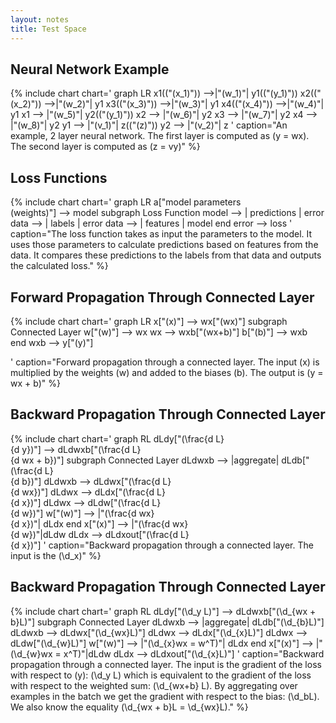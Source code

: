 ```yaml
---
layout: notes
title: Test Space
---
```


## Neural Network Example
{% include chart
chart='
graph LR
    x1(("\(x_1\)")) -->|"\(w_1\)"| y1(("\(y_1\)"))
    x2(("\(x_2\)")) -->|"\(w_2\)"| y1
    x3(("\(x_3\)")) -->|"\(w_3\)"| y1
    x4(("\(x_4\)")) -->|"\(w_4\)"| y1
    x1 --> |"\(w_5\)"| y2(("\(y_1\)"))
    x2 --> |"\(w_6\)"| y2
    x3 --> |"\(w_7\)"| y2
    x4 --> |"\(w_8\)"| y2
    y1 --> |"\(v_1\)"| z(("\(z\)"))
    y2 --> |"\(v_2\)"| z
'
caption="An example, 2 layer neural network. The first layer is computed as \(y = wx\). The second layer is computed as \(z = vy\)"
%}

## Loss Functions
{% include chart
chart='
graph LR
    a["model parameters <br /> (weights)"] --> model
    subgraph Loss Function
    model --> | predictions | error
    data --> | labels | error
    data --> | features | model
    end
    error --> loss
'
caption="The loss function takes as input the parameters to the model. It uses those parameters to calculate predictions based on features from the data. It compares these predictions to the labels from that data and outputs the calculated loss."
%}

## Forward Propagation Through Connected Layer
{% include chart
chart='
graph LR
    x["\(x\)"] --> wx["\(wx\)"]
    subgraph Connected Layer
    w["\(w\)"] --> wx
    wx --> wxb["\(wx+b\)"]
    b["\(b\)"] --> wxb
    end
    wxb --> y["\(y\)"]

'
caption="Forward propagation through a connected layer. The input \(x\) is multiplied by the weights \(w\) and added to the biases \(b\). The output is \(y = wx + b\)"
%}


## Backward Propagation Through Connected Layer
{% include chart
chart='
graph RL
    dLdy["\(\frac{d L}<br />{d y}\)"] --> dLdwxb["\(\frac{d L}<br />{d wx + b}\)"]
    subgraph Connected Layer
    dLdwxb --> |aggregate| dLdb["\(\frac{d L}<br />{d b}\)"]
    dLdwxb --> dLdwx["\(\frac{d L}<br />{d wx}\)"]
    dLdwx --> dLdx["\(\frac{d L}<br />{d x}\)"]
    dLdwx --> dLdw["\(\frac{d L}<br />{d w}\)"]
    w["\(w\)"] --> |"\(\frac{d wx}<br />{d x}\)"| dLdx
    end
    x["\(x\)"] --> |"\(\frac{d wx}<br />{d w}\)"|dLdw
    dLdx --> dLdxout["\(\frac{d L}<br />{d x}\)"]
'
caption="Backward propagation through a connected layer. The input is the \(\d_x\)"
%}

## Backward Propagation Through Connected Layer
{% include chart
chart='
graph RL
    dLdy["\(\d_y L\)"] --> dLdwxb["\(\d_{wx + b}L\)"]
    subgraph Connected Layer
    dLdwxb --> |aggregate| dLdb["\(\d_{b}L\)"]
    dLdwxb --> dLdwx["\(\d_{wx}L\)"]
    dLdwx --> dLdx["\(\d_{x}L\)"]
    dLdwx --> dLdw["\(\d_{w}L\)"]
    w["\(w\)"] --> |"\(\d_{x}wx = w^T\)"| dLdx
    end
    x["\(x\)"] --> |"\(\d_{w}wx = x^T\)"|dLdw
    dLdx --> dLdxout["\(\d_{x}L\)"]
'
caption="Backward propagation through a connected layer. The input is the gradient of the loss with respect to \(y\): \(\d_y L\) which is equivalent to the gradient of the loss with respect to the weighted sum: \(\d_{wx+b} L\). By aggregating over examples in the batch we get the gradient with respect to the bias: \(\d_bL\). We also know the equality \(\d_{wx + b}L = \d_{wx}L\)."
%}
